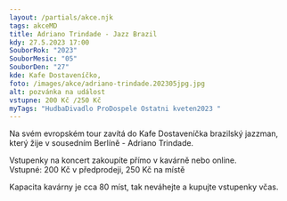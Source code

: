 ```yaml
---
layout: /partials/akce.njk
tags: akceMD
title: Adriano Trindade - Jazz Brazil
kdy: 27.5.2023 17:00
SouborRok: "2023"
SouborMesic: "05"
SouborDen: "27"
kde: Kafe Dostaveníčko,
foto: /images/akce/adriano-trindade.202305jpg.jpg
alt: pozvánka na událost
vstupne: 200 Kč /250 Kč
myTags: "HudbaDivadlo ProDospele Ostatni kveten2023 "
---
```

Na svém evropském tour zavítá do Kafe Dostaveníčka brazilský jazzman, který žije v sousedním Berlíně - Adriano Trindade.

Vstupenky na koncert zakoupíte přímo v kavárně nebo online.\
Vstupné: 200 Kč v předprodeji, 250 Kč na místě

Kapacita kavárny je cca 80 míst, tak neváhejte a kupujte vstupenky včas.